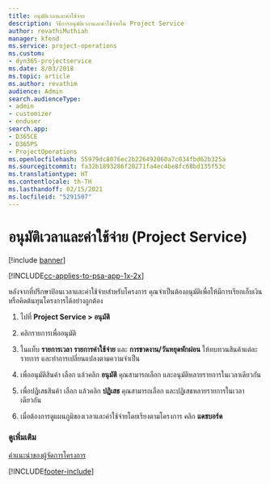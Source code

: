 ```yaml
---
title: อนุมัติเวลาและค่าใช้จ่าย
description: วิธีการอนุมัติเวลาและค่าใช้จ่ายใน Project Service
author: revathiMuthiah
manager: kfend
ms.service: project-operations
ms.custom:
- dyn365-projectservice
ms.date: 8/03/2018
ms.topic: article
ms.author: revathim
audience: Admin
search.audienceType:
- admin
- customizer
- enduser
search.app:
- D365CE
- D365PS
- ProjectOperations
ms.openlocfilehash: 55979dc8076ec2b226492060a7c034fbd62b325a
ms.sourcegitcommit: fa32b1893286f20271fa4ec4be8fc68bd135f53c
ms.translationtype: HT
ms.contentlocale: th-TH
ms.lasthandoff: 02/15/2021
ms.locfileid: "5291507"
---
```

# <a name="approve-time-and-expenses-project-service"></a>อนุมัติเวลาและค่าใช้จ่าย (Project Service)

[!include [banner](../includes/psa-now-project-operations.md)]

[!INCLUDE[cc-applies-to-psa-app-1x-2x](../includes/cc-applies-to-psa-app-1x-2x.md)]

หลังจากที่ปรึกษาป้อนเวลาและค่าใช้จ่ายสำหรับโครงการ คุณจำเป็นต้องอนุมัติเพื่อให้มีการเรียกเก็บเงิน หรือคิดต้นทุนโครงการได้อย่างถูกต้อง  
  
1.  ไปที่ **Project Service > อนุมัติ**  
  
2.  คลิกรายการเพื่ออนุมัติ  
  
3.  ในแท็บ **รายการเวลา** **รายการค่าใช้จ่าย** และ **การขาดงาน/วันหยุดพักผ่อน** ให้ทบทวนสินค้าแต่ละรายการ และทำการเปลี่ยนแปลงตามความจำเป็น  
  
4.  เพื่ออนุมัติสินค้า เลือก แล้วคลิก **อนุมัติ** คุณสามารถเลือก และอนุมัติหลายรายการในเวลาเดียวกัน  
  
5.  เพื่อปฏิเสธสินค้า เลือก แล้วคลิก **ปฏิเสธ** คุณสามารถเลือก และปฏิเสธหลายรายการในเวลาเดียวกัน  
  
6.  เมื่อต้องการดูแผนภูมิของเวลาและค่าใช้จ่ายโดยเรียงตามโครงการ คลิก **แดชบอร์ด**  
  
### <a name="see-also"></a>ดูเพิ่มเติม  
 [คำแนะนำของผู้จัดการโครงการ](../psa/project-manager-guide.md)


[!INCLUDE[footer-include](../includes/footer-banner.md)]